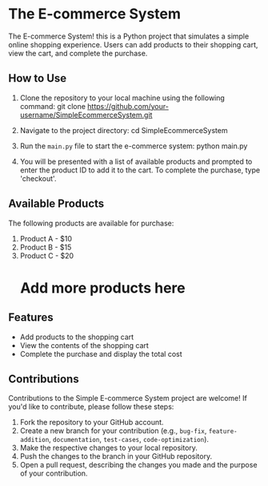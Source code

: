 # The E-commerce System

The E-commerce System! this is a Python project that simulates a simple online shopping experience. Users can add products to their shopping cart, view the cart, and complete the purchase.

## How to Use

1. Clone the repository to your local machine using the following command:
    git clone https://github.com/your-username/SimpleEcommerceSystem.git

2. Navigate to the project directory:
    cd SimpleEcommerceSystem



3. Run the `main.py` file to start the e-commerce system:
    python main.py

4. You will be presented with a list of available products and prompted to enter the product ID to add it to the cart. To complete the purchase, type 'checkout'.

## Available Products

The following products are available for purchase:

1. Product A - $10
2. Product B - $15
3. Product C - $20
   # Add more products here

## Features

- Add products to the shopping cart
- View the contents of the shopping cart
- Complete the purchase and display the total cost

## Contributions

Contributions to the Simple E-commerce System project are welcome! If you'd like to contribute, please follow these steps:

1. Fork the repository to your GitHub account.
2. Create a new branch for your contribution (e.g., `bug-fix`, `feature-addition`, `documentation`, `test-cases`, `code-optimization`).
3. Make the respective changes to your local repository.
4. Push the changes to the branch in your GitHub repository.
5. Open a pull request, describing the changes you made and the purpose of your contribution.

